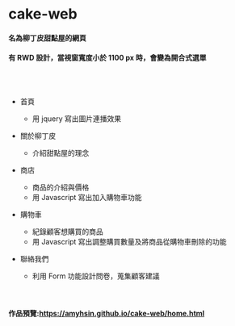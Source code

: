 # cake-web
#### 名為柳丁皮甜點屋的網頁
#### 有 RWD 設計，當視窗寬度小於 1100 px 時，會變為開合式選單
<br/>
<br/>

* 首頁
  * 用 jquery 寫出圖片連播效果
* 關於柳丁皮
  * 介紹甜點屋的理念
* 商店
  * 商品的介紹與價格
  * 用 Javascript 寫出加入購物車功能
* 購物車
  * 紀錄顧客想購買的商品
  * 用 Javascript 寫出調整購買數量及將商品從購物車刪除的功能
* 聯絡我們
  * 利用 Form 功能設計問卷，蒐集顧客建議
  
  <br/>
  <br/>
#### 作品預覽:https://amyhsin.github.io/cake-web/home.html
